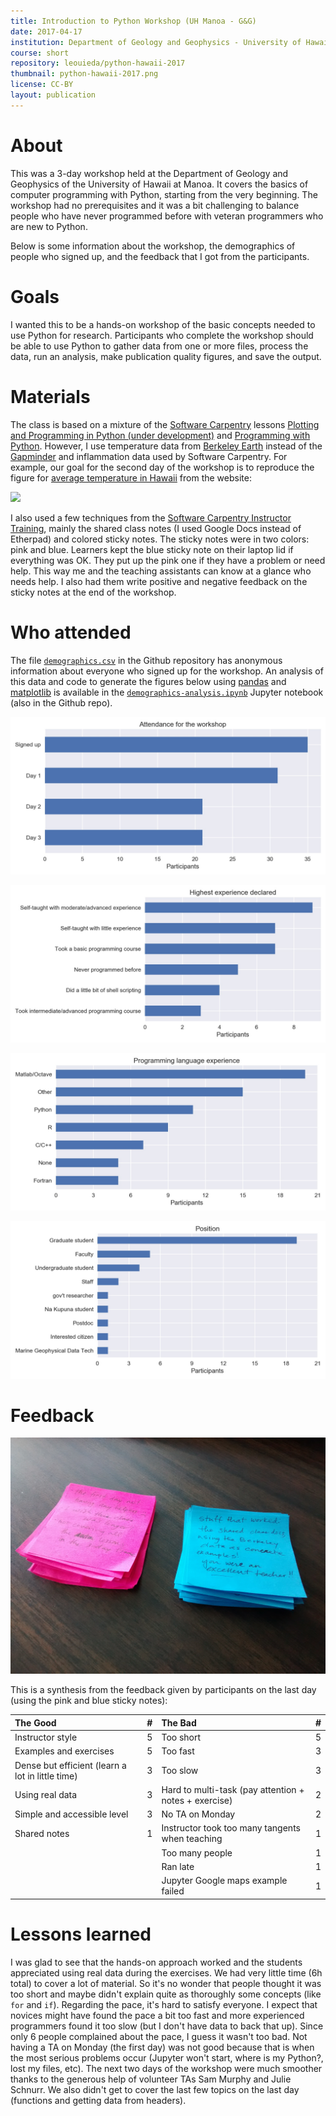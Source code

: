 ```yaml
---
title: Introduction to Python Workshop (UH Manoa - G&G)
date: 2017-04-17
institution: Department of Geology and Geophysics - University of Hawaii at Manoa
course: short
repository: leouieda/python-hawaii-2017
thumbnail: python-hawaii-2017.png
license: CC-BY
layout: publication
---
```


# About

This was a 3-day workshop held at the Department of Geology and Geophysics of
the University of Hawaii at Manoa.
It covers the basics of computer programming with Python, starting from the
very beginning.
The workshop had no prerequisites and it was a bit challenging to balance
people who have never programmed before with veteran programmers who are new to
Python.

Below is some information about the workshop, the demographics of people who
signed up,
and the feedback that I got from the participants.


# Goals

I wanted this to be a hands-on workshop of the basic concepts needed to use
Python for research. Participants who complete the workshop should be able to
use Python to gather data from one or more files, process the data, run an
analysis, make publication quality figures, and save the output.


# Materials

The class is based on a mixture of the
[Software Carpentry](https://software-carpentry.org/)
lessons
[Plotting and Programming in Python (under development)](http://swcarpentry.github.io/python-novice-gapminder/)
and [Programming with Python](http://swcarpentry.github.io/python-novice-inflammation).
However, I use temperature data from
[Berkeley Earth](http://berkeleyearth.org/)
instead of the [Gapminder](http://www.gapminder.org/) and inflammation data
used by Software Carpentry.
For example, our goal for the second day of the workshop is to reproduce the
figure for
[average temperature in Hawaii](http://berkeleyearth.lbl.gov/regions/hawaii)
from the website:


[![](http://berkeleyearth.lbl.gov/auto/Regional/TAVG/Figures/hawaii-TAVG-Trend.png)](http://berkeleyearth.lbl.gov/regions/hawaii)


I also used a few techniques from the
[Software Carpentry Instructor Training](http://swcarpentry.github.io/instructor-training/),
mainly the shared class notes (I used Google Docs instead of Etherpad)
and colored sticky notes.
The sticky notes were in two colors: pink and blue.
Learners kept the blue sticky note on their laptop lid if everything was OK.
They put up the pink one if they have a problem or need help.
This way me and the teaching assistants can know at a glance who needs help.
I also had them write positive and negative feedback on the sticky notes at the
end of the workshop.


# Who attended

The file
[`demographics.csv`](https://github.com/leouieda/python-hawaii-2017/blob/master/demographics.csv)
in the Github repository has anonymous information about everyone who signed up
for the workshop.
An analysis of this data and code to generate the figures below using
[pandas](http://pandas.pydata.org/) and [matplotlib](http://matplotlib.org/)
is available in the
[`demographics-analysis.ipynb`](http://nbviewer.jupyter.org/github/leouieda/python-hawaii-2017/blob/master/demographics-analysis.ipynb)
Jupyter notebook (also in the Github repo).


![Number of attendants per day of the workshop.](/images/python-hawaii-2017/attendance.jpg)

![](/images/python-hawaii-2017/education.jpg)

![](/images/python-hawaii-2017/programming-languages.jpg)

![](/images/python-hawaii-2017/position.jpg)


# Feedback

![Feedback on the colored sticky notes.](/images/python-hawaii-2017/sticky-note-feedback.jpg)

This is a synthesis from the feedback given by participants on the last day
(using the pink and blue sticky notes):

| The Good                                        | # | The Bad                                               | # |
|:------------------------------------------------|:--|:------------------------------------------------------|:--|
|Instructor style                                 | 5 | Too short                                             | 5 |
|Examples and exercises                           | 5 | Too fast                                              | 3 |
|Dense but efficient (learn a lot in little time) |	3 | Too slow                                              | 3 |
|Using real data                                  | 3 | Hard to multi-task (pay attention + notes + exercise) | 2 |
|Simple and accessible level                      | 3 | No TA on Monday                                       | 2 |
|Shared notes                                     | 1 | Instructor took too many tangents when teaching       | 1 |
|                                                 |   | Too many people                                       | 1 |
|                                                 |   | Ran late                                              | 1 |
|                                                 |   | Jupyter Google maps example failed                    | 1 |


# Lessons learned

I was glad to see that the hands-on approach worked and the students
appreciated using real data during the exercises.
We had very little time (6h total) to cover a lot of material.
So it's no wonder that people thought it was too short and maybe didn't explain
quite as thoroughly some concepts (like `for` and `if`).
Regarding the pace, it's hard to satisfy everyone.
I expect that novices might have found the pace a bit too fast and more
experienced programmers found it too slow (but I don't have data to back that
up).
Since only 6 people complained about the pace, I guess it wasn't too bad.
Not having a TA on Monday (the first day) was not good because that is when the
most serious problems occur (Jupyter won't start, where is my Python?, lost my
files, etc).
The next two days of the workshop were much smoother thanks to the generous
help of volunteer TAs Sam Murphy and Julie Schnurr.
We also didn't get to cover the last few topics on the last day (functions and
getting data from headers).
